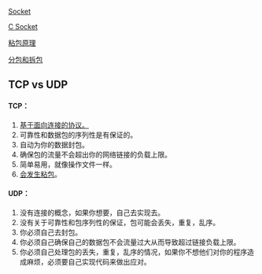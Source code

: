 
[Socket][1]

[C Socket][2]

[粘包原理][3]

[分包和拆包][4]
## TCP vs UDP
#### TCP：
1. [基于面向连接的协议。][5]
2. 可靠性和数据包的序列性是有保证的。
3. 自动为你的数据封包。
4. 确保包的流量不会超出你的网络链接的负载上限。
5. 简单易用，就像操作文件一样。
6. [会发生粘包][6]。
 
#### UDP：
1. 没有连接的概念，如果你想要，自己去实现去。
2. 没有关于可靠性和包序列性的保证，包可能会丢失，重复，乱序。
3. 你必须自己去封包。
4. 你必须自己确保自己的数据包不会流量过大从而导致超过链接负载上限。
5. 你必须自己处理包的丢失，重复，乱序的情况，如果你不想他们对你的程序造成麻烦，必须要自己实现代码来做出应对。

[1]: http://blog.csdn.net/ccit0519/article/details/24790971
[2]: http://blog.csdn.net/lovekun1989/article/details/41042273
[3]: http://blog.csdn.net/junecau/article/details/6889324
[4]: http://lib.csdn.net/article/computernetworks/19124
[5]: http://www.cnblogs.com/Jessy/p/3536163.html
[6]: http://www.cnblogs.com/visily/archive/2013/03/15/2961190.html
